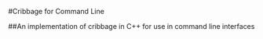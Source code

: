 #Cribbage for Command Line

##An implementation of cribbage in C++ for use in command line interfaces
